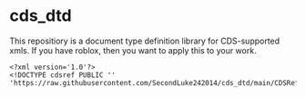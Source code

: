 # cds_dtd
This repositiory is a document type definition library for CDS-supported xmls.
If you have roblox, then you want to apply this to your work.

```
<?xml version='1.0'?>
<!DOCTYPE cdsref PUBLIC '' 'https://raw.githubusercontent.com/SecondLuke242014/cds_dtd/main/CDSReference1.0.dtd'>
```
